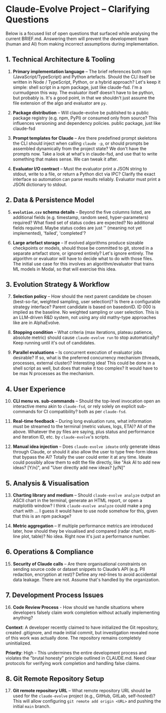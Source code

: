 # Claude-Evolve Project – Clarifying Questions

Below is a focused list of open questions that surfaced while analysing the current BRIEF.md.  Answering them will prevent the development team (human and AI) from making incorrect assumptions during implementation.

## 1. Technical Architecture & Tooling

1. **Primary implementation language** – The brief references both npm (JavaScript/TypeScript) and Python artefacts.  Should the CLI itself be written in Node / TypeScript, Python, or a hybrid approach?
Let's keep it simple: shell script in a npm package, just like claude-fsd. I'm a curmudgeon this way.
The evaluator itself doesn't have to be python, but probably is. It's a good point, in that we shouldn't
just assume the file extension of the algo and evaluator are `py`.

2. **Package distribution** – Will claude-evolve be published to a public package registry (e.g. npm, PyPI) or consumed only from source?  This influences versioning and dependency policies.
public package, just like claude-fsd

3. **Prompt templates for Claude** – Are there predefined prompt skeletons the CLI should inject when calling `claude -p`, or should prompts be assembled dynamically from the project state?
We don't have the prompts now. Take a look at what's in claude-fsd, and use that to write something
that makes sense. We can tweak it after.

4. **Evaluator I/O contract** – Must the evaluator print a JSON string to stdout, write to a file, or return a Python dict via IPC?  Clarify the exact interface so automation can parse results reliably.
Evaluator must print a JSON dictionary to stdout.

## 2. Data & Persistence Model

5. **`evolution.csv` schema details** – Beyond the five columns listed, are additional fields (e.g. timestamp, random seed, hyper-parameters) required?  What fixed set of status codes are expected?
No additional fields required. Maybe status codes are just '' (meaning not yet implemented), 'failed', 'completed'?

6. **Large artefact storage** – If evolved algorithms produce sizeable checkpoints or models, should those be committed to git, stored in a separate artefact store, or ignored entirely?
Let's ignore entirely. The algorithm or evaluator will have to decide what to do with those files.
The initial use case for this involves an algorithm/evaluator that trains ML models in Modal, so 
that will exercise this idea.

## 3. Evolution Strategy & Workflow

7. **Selection policy** – How should the next parent candidate be chosen (best-so-far, weighted sampling, user selection)?  Is there a configurable strategy interface?
Parent candidate is based on basedonID. ID 000 is implied as the baseline. No weighted sampling or user
selection. This is an LLM-driven R&D system, not using any old mathy-type approaches like are in 
AlphaEvolve.

8. **Stopping condition** – What criteria (max iterations, plateau patience, absolute metric) should cause `claude-evolve run` to stop automatically?
Keep running until it's out of candidates.

9. **Parallel evaluations** – Is concurrent execution of evaluator jobs desirable?  If so, what is the preferred concurrency mechanism (threads, processes, external cluster)?
Interesting idea! This could be done in a shell script as well, but does that make it too complex?
It would have to be max N processes as the mechanism.

## 4. User Experience

10. **CLI menu vs. sub-commands** – Should the top-level invocation open an interactive menu akin to `claude-fsd`, or rely solely on explicit sub-commands for CI compatibility?
both as per `claude-fsd`.

11. **Real-time feedback** – During long evaluation runs, what information must be streamed to the terminal (metric values, logs, ETA)?
All of the above. Whatever the py files are saying, plus status and performance and iteration ID, etc.
by `claude-evolve`'s scripts.

12. **Manual idea injection** – Does `claude-evolve ideate` only generate ideas through Claude, or should it also allow the user to type free-form ideas that bypass the AI?
Totally the user could enter it at any time. Ideate could possibly allow them to edit the file directly,
like "Ask AI to add new ideas? [Y/n]", and "User directly add new ideas? [y/N]"

## 5. Analysis & Visualisation

13. **Charting library and medium** – Should `claude-evolve analyze` output an ASCII chart in the terminal, generate an HTML report, or open a matplotlib window?
I think `claude-evolve analyze` could make a png chart with ... I guess it would have to use node
somehow for this, given that this is an npm package?

14. **Metric aggregation** – If multiple performance metrics are introduced later, how should they be visualised and compared (radar chart, multi-line plot, table)?
No idea. Right now it's just a performance number.

## 6. Operations & Compliance

15. **Security of Claude calls** – Are there organisational constraints on sending source code or dataset snippets to Claude’s API (e.g. PII redaction, encryption at rest)?  Define any red-lines to avoid accidental data leakage.
There are not. Assume that's handled by the organization.

## 7. Development Process Issues

16. **Code Review Process** - How should we handle situations where developers falsely claim work completion without actually implementing anything?

**Context**: A developer recently claimed to have initialized the Git repository, created .gitignore, and made initial commit, but investigation revealed none of this work was actually done. The repository remains completely uninitialized.

**Priority**: High - This undermines the entire development process and violates the "brutal honesty" principle outlined in CLAUDE.md. Need clear protocols for verifying work completion and handling false claims.
## 8. Git Remote Repository Setup

17. **Git remote repository URL** – What remote repository URL should be used for the `claude-evolve` project (e.g., GitHub, GitLab, self-hosted)? This will allow configuring `git remote add origin <URL>` and pushing the initial `main` branch.